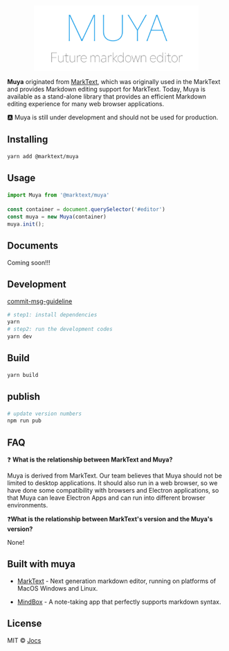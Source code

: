<p  align="center"><img  src="./public/logo.jpg"  alt="muya"  height="150"></p>



**Muya** originated from [MarkText](https://github.com/marktext/marktext), which was originally used in the MarkText and provides Markdown editing support for MarkText. Today, Muya is available as a stand-alone library that provides an efficient Markdown editing experience for many web browser applications.

:a: Muya is still under development and should not be used for production.

## Installing

```sh
yarn add @marktext/muya
```

## Usage

```javascript
import Muya from '@marktext/muya'

const container = document.querySelector('#editor')
const muya = new Muya(container)
muya.init();
```

## Documents

Coming soon!!!

## Development

[commit-msg-guideline](https://github.com/angular/angular/blob/master/CONTRIBUTING.md#-commit-message-guidelines)

```sh
# step1: install dependencies
yarn
# step2: run the development codes
yarn dev
```

## Build

```sh
yarn build
```

## publish

```sh
# update version numbers
npm run pub
```

## FAQ

❓ **What is the relationship between MarkText and Muya?**

Muya is derived from MarkText. Our team believes that Muya should not be limited to desktop applications. It should also run in a web browser, so we have done some compatibility with browsers and Electron applications, so that Muya can leave Electron Apps and can run into different browser environments.

❓**What is the relationship between MarkText's version and the Muya's version?**

None!

## Built with muya

- [MarkText](https://github.com/marktext/marktext) - Next generation markdown editor, running on platforms of MacOS Windows and Linux.

- [MindBox](https://www.mindbox.cc/) - A note-taking app that perfectly supports markdown syntax.

## License

MIT © [Jocs](https://github.com/Jocs)
